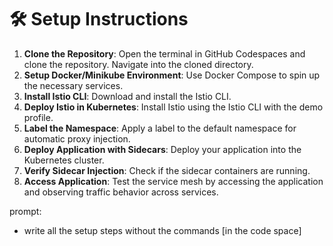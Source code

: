 # 🛠️ Setup Instructions

1. **Clone the Repository**: Open the terminal in GitHub Codespaces and clone the repository. Navigate into the cloned directory.
2. **Setup Docker/Minikube Environment**: Use Docker Compose to spin up the necessary services.
3. **Install Istio CLI**: Download and install the Istio CLI.
4. **Deploy Istio in Kubernetes**: Install Istio using the Istio CLI with the demo profile.
5. **Label the Namespace**: Apply a label to the default namespace for automatic proxy injection.
6. **Deploy Application with Sidecars**: Deploy your application into the Kubernetes cluster.
7. **Verify Sidecar Injection**: Check if the sidecar containers are running.
8. **Access Application**: Test the service mesh by accessing the application and observing traffic behavior across services.

prompt:
- write all the setup steps without the commands [in the code space]